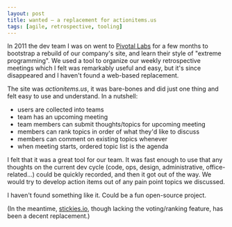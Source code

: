 ```yaml
---
layout: post
title: wanted — a replacement for actionitems.us
tags: [agile, retrospective, tooling]
---
```


In 2011 the dev team I was on went to [Pivotal Labs](http://pivotallabs.com/) for a few months to bootstrap a rebuild of our company's site, and learn their style of "extreme programming". We used a tool to organize our weekly retrospective meetings which I felt was remarkably useful and easy, but it's since disappeared and I haven't found a web-based replacement.

The site was *actionitems.us*, it was bare-bones and did just one thing and felt easy to use and understand. In a nutshell:

* users are collected into teams
* team has an upcoming meeting
* team members can submit thoughts/topics for upcoming meeting
* members can rank topics in order of what they'd like to discuss
* members can comment on existing topics whenever
* when meeting starts, ordered topic list is the agenda

I felt that it was a great tool for our team. It was fast enough to use that any thoughts on the current dev cycle (code, ops, design, administrative, office-related...) could be quickly recorded, and then it got out of the way. We would try to develop action items out of any pain point topics we discussed.

I haven't found something like it. Could be a fun open-source project.

(In the meantime, [stickies.io](http://stickies.io/), though lacking the voting/ranking feature, has been a decent replacement.)
